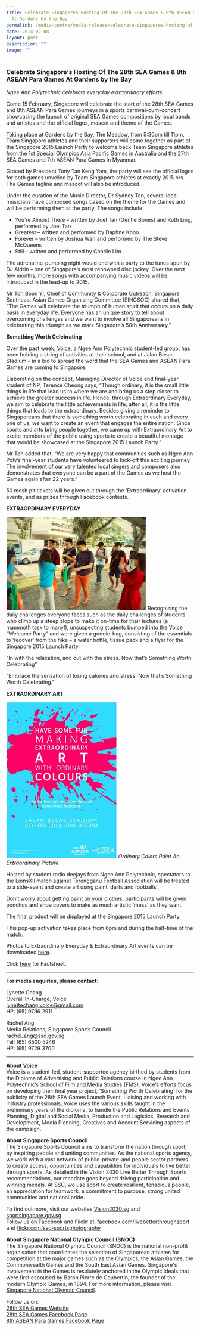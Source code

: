 ```yaml
---
title: Celebrate Singapores Hosting Of The 28th SEA Games & 8th ASEAN Para Games
  At Gardens by the Bay
permalink: /media-centre/media-release/celebrate-singapores-hosting-of-the-28th-sea-games-8th-asean-para/
date: 2014-02-08
layout: post
description: ""
image: ""
---
```

### **Celebrate Singapore's Hosting Of The 28th SEA Games & 8th ASEAN Para Games At Gardens by the Bay**
_Ngee Ann Polytechnic celebrate everyday extraordinary efforts_

Come 15 February, Singapore will celebrate the start of the 28th SEA Games and 8th ASEAN Para Games journeys in a sports carnival-cum-concert showcasing the launch of original SEA Games compositions by local bands and artistes and the official logos, mascot and theme of the Games.

Taking place at Gardens by the Bay, The Meadow, from 5:30pm till 11pm, Team Singapore athletes and their supporters will come together as part of the Singapore 2015 Launch Party to welcome back Team Singapore athletes from the 1st Special Olympics Asia Pacific Games in Australia and the 27th SEA Games and 7th ASEAN Para Games in Myanmar.

Graced by President Tony Tan Keng Yam, the party will see the official logos for both games unveiled by Team Singapore athletes at exactly 2015 hrs. The Games tagline and mascot will also be introduced.

Under the curation of the Music Director, Dr Sydney Tan, several local musicians have composed songs based on the theme for the Games and will be performing them at the party. The songs include:

*   You’re Almost There – written by Joel Tan (Gentle Bones) and Ruth Ling, performed by Joel Tan
*   Greatest – written and performed by Daphne Khoo
*   Forever – written by Joshua Wan and performed by The Steve McQueens
*   Still – written and performed by Charlie Lim

The adrenaline-pumping night would end with a party to the tunes spun by DJ Aldrin – one of Singapore’s most renowned disc jockey. Over the next few months, more songs with accompanying music videos will be introduced in the lead-up to 2015.

Mr Toh Boon Yi, Chief of Community & Corporate Outreach, Singapore Southeast Asian Games Organising Committee (SINGSOC) shared that, “The Games will celebrate the triumph of human spirit that occurs on a daily basis in everyday life. Everyone has an unique story to tell about overcoming challenges and we want to involve all Singaporeans in celebrating this triumph as we mark Singapore’s 50th Anniversary.”

**Something Worth Celebrating**

Over the past week, Voice, a Ngee Ann Polytechnic student-led group, has been holding a string of activities at their school, and at Jalan Besar Stadium – in a bid to spread the word that the SEA Games and ASEAN Para Games are coming to Singapore.

Elaborating on the concept, Managing Director of Voice and final-year student of NP, Terence Cheong says, “Though ordinary, it is the small little things in life that lead us to where we are and bring us a step closer to achieve the greater success in life. Hence, through Extraordinary Everyday, we aim to celebrate the little achievements in life; after all, it is the little things that leads to the extraordinary. Besides giving a reminder to Singaporeans that there is something worth celebrating in each and every one of us, we want to create an event that engages the entire nation. Since sports and arts bring people together, we came up with Extraordinary Art to excite members of the public using sports to create a beautiful montage that would be showcased at the Singapore 2015 Launch Party.”

Mr Toh added that, “We are very happy that communities such as Ngee Ann Poly’s final-year students have volunteered to kick-off this exciting journey. The involvement of our very talented local singers and composers also demonstrates that everyone can be a part of the Games as we host the Games again after 22 years.”

50 mosh pit tickets will be given out through the ‘Extraordinary’ activation events, and as prizes through Facebook contests.

**EXTRAORDINARY EVERYDAY**

![1 EXTRAORDINARY EVERYDAY](/images/Media%20Centre/Media%20Release/2014/February/1%20EXTRAORDINARY%20EVERYDAY.jpeg)
Recognising the daily challenges everyone faces such as the daily challenges of students who climb up a steep slope to make it on-time for their lectures (a mammoth task to many!), unsuspecting students bumped into the Voice “Welcome Party” and were given a goodie-bag, consisting of the essentials to ‘recover’ from the hike – a water bottle, tissue pack and a flyer for the Singapore 2015 Launch Party.

“In with the relaxation, and out with the stress. Now that’s Something Worth Celebrating”

“Embrace the sensation of losing calories and stress. Now that’s Something Worth Celebrating.”

**EXTRAORDINARY ART**

![2 EXTRAORDINARY ART](/images/Media%20Centre/Media%20Release/2014/February/2%20EXTRAORDINARY%20ART.jpeg)
*Ordinary Colors Paint An Extraordinary Picture*

Hosted by student radio deejays from Ngee Ann Polytechnic, spectators to the LionsXII match against Terengganu Football Association will be treated to a side-event and create art using paint, darts and footballs.

Don’t worry about getting paint on your clothes, participants will be given ponchos and shoe covers to make as much artistic ‘mess’ as they want.

The final product will be displayed at the Singapore 2015 Launch Party.

This pop-up activation takes place from 6pm and during the half-time of the match.

Photos to Extraordinary Everyday & Extraordinary Art events can be downloaded [here](https://www.dropbox.com/sh/ljfo8pupij4a5f1/gnioLyArGk).

Click [here](/files/Media%20Centre/Media%20Release/2014/February/MEDIA%20RELEASE%20%20CELEBRATE%20SINGAPORES%20HOSTING%20OF%20THE%2028TH%20SEA%20GAMES%20%208TH%20ASEAN%20PARA%20GAMES.pdf) for Factsheet.

---


**For media enquiries, please contact:**
<br>

Lynette Chang<br>
Overall In-Charge, Voice<br>
[lynettechang.voice@gmail.com](mailto:lynettechang.voice@gmail.com)<br>
HP: (65) 9796 2911

Rachel Ang<br>
Media Relations, Singapore Sports Council<br>
[rachel_ang@ssc.gov.sg](mailto:rachel_ang@ssc.gov.sg)<br>
Tel: (65) 6500 5246<br>
HP: (65) 9729 3700

---

**About Voice**<br>
Voice is a student-led, student-supported agency birthed by students from the Diploma of Advertising and Public Relations course in Ngee Ann Polytechnic’s School of Film and Media Studies (FMS). Voice’s efforts focus on developing their final year project, ‘Something Worth Celebrating’ for the publicity of the 28th SEA Games Launch Event. Liaising and working with industry professionals, Voice uses the various skills taught in the preliminary years of the diploma, to handle the Public Relations and Events Planning, Digital and Social Media, Production and Logistics, Research and Development, Media Planning, Creatives and Account Servicing aspects of the campaign.

**About Singapore Sports Council**<br>
The Singapore Sports Council aims to transform the nation through sport, by inspiring people and uniting communities. As the national sports agency, we work with a vast network of public-private-and people sector partners to create access, opportunities and capabilities for individuals to live better through sports. As detailed in the Vision 2030 Live Better Through Sports recommendations, our mandate goes beyond driving participation and winning medals. At SSC, we use sport to create resilient, tenacious people, an appreciation for teamwork, a commitment to purpose, strong united communities and national pride.  

To find out more, visit our websites [Vision2030.sg](/about-us/vision-2030/) and [sportsingapore.gov.sg](https://www.sportsingapore.gov.sg). <br>Follow us on Facebook and Flickr at: [facebook.com/livebetterthroughsport](https://www.facebook.com/livebetterthroughsport) and [flickr.com/ssc-sportsphotography](https://wwww.flickr.com/ssc-sportsphotography)

**About Singapore National Olympic Council (SNOC)**<br>
The Singapore National Olympic Council (SNOC) is the national non-profit organisation that coordinates the selection of Singaporean athletes for competition at the major games such as the Olympics, the Asian Games, the Commonwealth Games and the South East Asian Games. Singapore's involvement in the Games is resolutely anchored in the Olympic ideals that were first espoused by Baron Pierre de Coubertin, the founder of the modern Olympic Games, in 1894. For more information, please visit [Singapore National Olympic Council](www.snoc.org.sg).

Follow us on:<br>
[28th SEA Games Website](http://www.seagames2015.com)<br>
[28th SEA Games Facebook Page](http://www.facebook.com/SEAGAMES2015)<br>
[8th ASEAN Para Games Facebook Page](http://www.facebook.com/ASEANPARAGAMES2015)